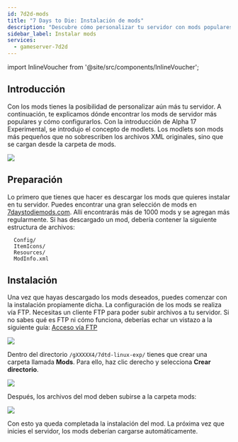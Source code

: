 ```yaml
---
id: 7d2d-mods
title: "7 Days to Die: Instalación de mods"
description: "Descubre cómo personalizar tu servidor con mods populares y mejorar la experiencia de juego para una experiencia única → Aprende más ahora"
sidebar_label: Instalar mods
services:
  - gameserver-7d2d
---
```


import InlineVoucher from '@site/src/components/InlineVoucher';

## Introducción

Con los mods tienes la posibilidad de personalizar aún más tu servidor. A continuación, te explicamos dónde encontrar los mods de servidor más populares y cómo configurarlos. Con la introducción de Alpha 17 Experimental, se introdujo el concepto de modlets. Los modlets son mods más pequeños que no sobrescriben los archivos XML originales, sino que se cargan desde la carpeta de mods.

![](https://screensaver01.zap-hosting.com/index.php/s/McQLetfwmEMbo6N/preview)

<InlineVoucher />

## Preparación

Lo primero que tienes que hacer es descargar los mods que quieres instalar en tu servidor. Puedes encontrar una gran selección de mods en [7daystodiemods.com](https://7daystodiemods.com/). Allí encontrarás más de 1000 mods y se agregan más regularmente. Si has descargado un mod, debería contener la siguiente estructura de archivos:

```
  Config/
  ItemIcons/
  Resources/
  ModInfo.xml
```

## Instalación

Una vez que hayas descargado los mods deseados, puedes comenzar con la instalación propiamente dicha. La configuración de los mods se realiza vía FTP. Necesitas un cliente FTP para poder subir archivos a tu servidor. Si no sabes qué es FTP ni cómo funciona, deberías echar un vistazo a la siguiente guía: [Acceso vía FTP](gameserver-ftpaccess.md)

![](https://screensaver01.zap-hosting.com/index.php/s/9Q86iArComw55cH/preview)

Dentro del directorio ``/gXXXXX4/7dtd-linux-exp/`` tienes que crear una carpeta llamada **Mods**. Para ello, haz clic derecho y selecciona **Crear directorio**.

![](https://screensaver01.zap-hosting.com/index.php/s/RE2n6WodsWq38Pr/preview)

Después, los archivos del mod deben subirse a la carpeta mods:

![](https://screensaver01.zap-hosting.com/index.php/s/WjNY5tMnAt7jfga/preview)

Con esto ya queda completada la instalación del mod. La próxima vez que inicies el servidor, los mods deberían cargarse automáticamente.

<InlineVoucher />